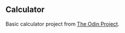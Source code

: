 ## Calculator
 
Basic calculator project from [The Odin Project](https://www.theodinproject.com/courses/web-development-101/lessons/calculator).
